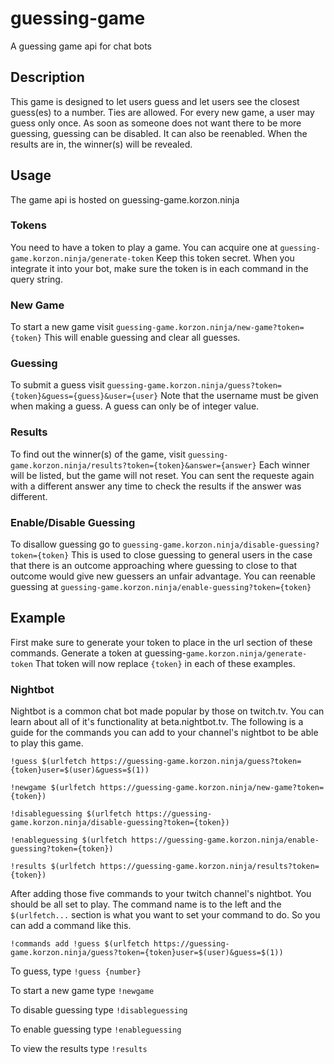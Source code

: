 # guessing-game
A guessing game api for chat bots

## Description
This game is designed to let users guess and let users see the closest guess(es) to a number. Ties are allowed. For every new game, a user may guess only once. As soon as someone does not want there to be more guessing, guessing can be disabled. It can also be reenabled. When the results are in, the winner(s) will be revealed.

## Usage
The game api is hosted on guessing-game.korzon.ninja
### Tokens
You need to have a token to play a game. You can acquire one at `guessing-game.korzon.ninja/generate-token` Keep this token secret. When you integrate it into your bot, make sure the token is in each command in the query string. 
### New Game
To start a new game visit `guessing-game.korzon.ninja/new-game?token={token}` This will enable guessing and clear all guesses.
### Guessing
To submit a guess visit `guessing-game.korzon.ninja/guess?token={token}&guess={guess}&user={user}` Note that the username must be given when making a guess. A guess can only be of integer value.
### Results
To find out the winner(s) of the game, visit `guessing-game.korzon.ninja/results?token={token}&answer={answer}` Each winner will be listed, but the game will not reset. You can sent the requeste again with a different answer any time to check the results if the answer was different.
### Enable/Disable Guessing
To disallow guessing go to `guessing-game.korzon.ninja/disable-guessing?token={token}` This is used to close guessing to general users in the case that there is an outcome approaching where guessing to close to that outcome would give new guessers an unfair advantage. You can reenable guessing at `guessing-game.korzon.ninja/enable-guessing?token={token}`

## Example
First make sure to generate your token to place in the url section of these commands. Generate a token at guessing-`game.korzon.ninja/generate-token` That token will now replace `{token}` in each of these examples. 
### Nightbot
Nightbot is a common chat bot made popular by those on twitch.tv. You can learn about all of it's functionality at beta.nightbot.tv. The following is a guide for the commands you can add to your channel's nightbot to be able to play this game.


`!guess $(urlfetch https://guessing-game.korzon.ninja/guess?token={token}user=$(user)&guess=$(1))`

`!newgame $(urlfetch https://guessing-game.korzon.ninja/new-game?token={token})`

`!disableguessing $(urlfetch https://guessing-game.korzon.ninja/disable-guessing?token={token})`

`!enableguessing $(urlfetch https://guessing-game.korzon.ninja/enable-guessing?token={token})`

`!results $(urlfetch https://guessing-game.korzon.ninja/results?token={token})`


After adding those five commands to your twitch channel's nightbot. You should be all set to play. The command name is to the left and the `$(urlfetch...` section is what you want to set your command to do. So you can add a command like this.


`!commands add !guess $(urlfetch https://guessing-game.korzon.ninja/guess?token={token}user=$(user)&guess=$(1))`


To guess, type `!guess {number}`

To start a new game type `!newgame`

To disable guessing type `!disableguessing`

To enable guessing type `!enableguessing`

To view the results type `!results`
